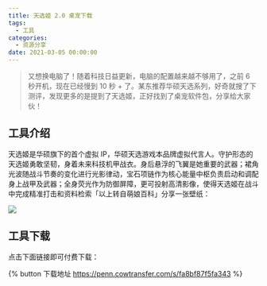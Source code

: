```yaml
---
title: 天选姬 2.0 桌宠下载
tags:
  - 工具
categories:
  - 资源分享
date: 2021-03-05 00:00:00
---
```


> 又想换电脑了！随着科技日益更新，电脑的配置越来越不够用了，之前 6 秒开机，现在已经慢到 10 秒 + 了。某东推荐华硕天选系列，好奇就搜了下测评，发现更多的是提到了天选姬，正好找到了桌宠软件包，分享给大家伙！

<!-- more -->

## 工具介绍

天选姬是华硕旗下的首个虚拟 IP，华硕天选游戏本品牌虚拟代言人。守护形态的天选姬勇敢坚韧，身着未来科技机甲战衣。身后悬浮的飞翼是她重要的武器；裙角光波随战斗节奏的变化进行光影律动，宝石项链作为核心能量中枢负责启动和调配身上战甲及武器；全身荧光作为防御屏障，更可投射高清影像，使得天选姬在战斗中完成精准打击和资料检索「以上转自萌娘百科」分享一张壁纸：

![](https://cdn.dusays.com/2021/03/318-1.jpg)

## 工具下载

点击下面链接即可付费下载：

{% button 下载地址 https://penn.cowtransfer.com/s/fa8bf87f5fa343 %}